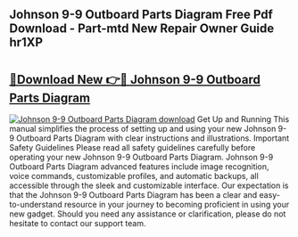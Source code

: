 ## Johnson 9-9 Outboard Parts Diagram Free Pdf Download - Part-mtd New Repair Owner Guide hr1XP

# <h2><a href="http://dfln1p2.blite.top/?on=Johnson+9-9+Outboard+Parts+Diagram">🔗Download New 👉🔴 Johnson 9-9 Outboard Parts Diagram</a></h2>

[![Johnson 9-9 Outboard Parts Diagram download](https://i.imgur.com/lujVjoI.png)](http://dfln1p2.blite.top/?on=Johnson+9-9+Outboard+Parts+Diagram)
Get Up and Running This manual simplifies the process of setting up and using your new Johnson 9-9 Outboard Parts Diagram with clear instructions and illustrations. Important Safety Guidelines Please read all safety guidelines carefully before operating your new Johnson 9-9 Outboard Parts Diagram. Johnson 9-9 Outboard Parts Diagram advanced features include image recognition, voice commands, customizable profiles, and automatic backups, all accessible through the sleek and customizable interface. Our expectation is that the Johnson 9-9 Outboard Parts Diagram has been a clear and easy-to-understand resource in your journey to becoming proficient in using your new gadget. Should you need any assistance or clarification, please do not hesitate to contact our support team.
